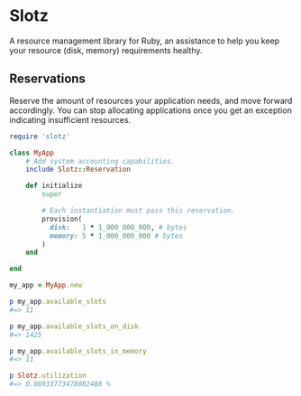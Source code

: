 # Slotz

A resource management library for Ruby, an assistance to help you keep your resource (disk, memory) 
requirements healthy.

## Reservations

Reserve the amount of resources your application needs, and move forward accordingly.
You can stop allocating applications once you get an exception indicating insufficient resources.

```ruby
require 'slotz'

class MyApp
    # Add system accounting capabilities.
    include Slotz::Reservation

    def initialize
        super

        # Each instantiation must pass this reservation.
        provision(
          disk:   1 * 1_000_000_000, # bytes
          memory: 5 * 1_000_000_000 # bytes
        )
    end

end

my_app = MyApp.new

p my_app.available_slots
#=> 11

p my_app.available_slots_on_disk
#=> 1425

p my_app.available_slots_in_memory
#=> 11

p Slotz.utilization
#=> 0.08933773478082488 %
```

